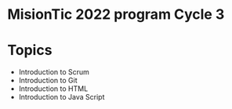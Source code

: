 # MisionTic 2022 program Cycle 3

# Topics

- Introduction to Scrum
- Introduction to Git
- Introduction to HTML
- Introduction to Java Script
